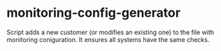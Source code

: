 # monitoring-config-generator
Script adds a new customer (or modifies an existing one) to the file with monitoring coniguration. It ensures all systems have the same checks.
